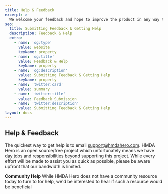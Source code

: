 ```yaml
---
title: Help & Feedback
excerpt: >-
  We welcome your feedback and hope to improve the product in any way that we reasonably can!
seo:
  title: Submitting Feedback & Getting Help
  description: Feedback & Help
  extra:
    - name: 'og:type'
      value: website
      keyName: property
    - name: 'og:title'
      value: Feedback & Help
      keyName: property
    - name: 'og:description'
      value: Submitting Feedback & Getting Help
      keyName: property
    - name: 'twitter:card'
      value: summary
    - name: 'twitter:title'
      value: Feedback Submission
    - name: 'twitter:description'
      value: Submitting Feedback & Getting Help
layout: docs
---
```


## Help & Feedback

The quickest way to get help is to email support@hmdahero.com. HMDA Hero is an open source/free project which unfortunately means we have day jobs and responsibilities beyond supporting this project. While every effort will be made to assist you as quick as possible, please be aware upfront that our bandwidth is limited. 

<div class="note">
  <strong>Community Help</strong> 
  While HMDA Hero does not have a community resource today to turn to for help, we'd be interested to hear if such a resource would be beneficial 
</div>